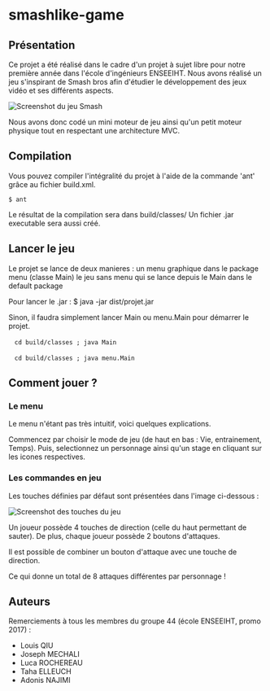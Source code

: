 # smashlike-game

## Présentation
Ce projet a été réalisé dans le cadre d'un projet à sujet libre pour notre première année dans l'école d'ingénieurs ENSEEIHT.
Nous avons réalisé un jeu s'inspirant de Smash bros afin d'étudier le développement des jeux vidéo et ses différents aspects.

![Screenshot du jeu Smash](https://raw.github.com/AdoPi/smashlike-game/master/presentation.jpg)

Nous avons donc codé un mini moteur de jeu ainsi qu'un petit moteur physique tout en respectant une architecture MVC.

## Compilation
Vous pouvez compiler l'intégralité du projet à l'aide de la commande 'ant'
grâce au fichier build.xml.

    $ ant

Le résultat de la compilation sera dans build/classes/
Un fichier .jar executable sera aussi créé.

## Lancer le jeu
Le projet se lance de deux manieres :
  un menu graphique dans le package menu (classe Main)
  le jeu sans menu qui se lance depuis le Main dans le default package

Pour lancer le .jar :
    $ java -jar dist/projet.jar

Sinon, il faudra simplement lancer Main ou menu.Main pour démarrer le projet.

    `cd build/classes ; java Main`


    `cd build/classes ; java menu.Main`

## Comment jouer ?

### Le menu
Le menu n'étant pas très intuitif, voici quelques explications.


Commencez par choisir le mode de jeu (de haut en bas : Vie, entrainement, Temps).
Puis, selectionnez un personnage ainsi qu'un stage en cliquant sur les icones respectives.


### Les commandes en jeu
Les touches définies par défaut sont présentées dans l'image ci-dessous :


![Screenshot des touches du jeu](https://raw.github.com/AdoPi/smashlike-game/master/touches.png)


Un joueur possède 4 touches de direction (celle du haut permettant de sauter).
De plus, chaque joueur possède 2 boutons d'attaques.

Il est possible de combiner un bouton d'attaque avec une touche de direction.

Ce qui donne un total de 8 attaques différentes par personnage !


## Auteurs

Remerciements à tous les membres du groupe 44 (école ENSEEIHT, promo 2017) :

* Louis QIU
* Joseph MECHALI
* Luca ROCHEREAU
* Taha ELLEUCH
* Adonis NAJIMI
